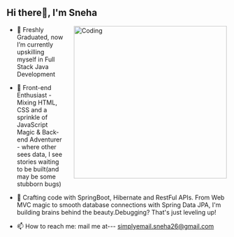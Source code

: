 ## Hi there👋, I'm Sneha

<!--
**SnehaSarkar321/SnehaSarkar321** is a ✨ _special_ ✨ repository because its `README.md` (this file) appears on your GitHub profile.

Here are some ideas to get you started: -->

<img align="right" alt="Coding" width="350" style="margin-left: 20px;" src="https://cdn.dribbble.com/users/4055494/screenshots/15215756/media/d2b66c4ca0192aa26d103448b3d1518b.gif">

- 🔭 Freshly Graduated, now I’m currently upskilling myself in Full Stack Java Development
  
- 💬 Front-end Enthusiast - Mixing HTML, CSS and a sprinkle of JavaScript Magic & Back-end Adventurer - where other sees data, I see stories waiting to be built(and may be some stubborn bugs)

- 🌱 Crafting code with SpringBoot, Hibernate and RestFul APIs. From Web MVC magic to smooth database connections with Spring Data JPA, I'm building brains behind the beauty.Debugging? That's just leveling up!
  
- 📫 How to reach me: mail me at--- simplyemail.sneha26@gmail.com

